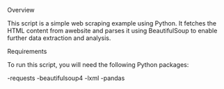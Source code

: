 
Overview

This script is a simple web scraping example using Python. It fetches the HTML content from awebsite and parses it using BeautifulSoup to enable further data extraction and analysis.

Requirements

To run this script, you will need the following Python packages:

-requests
-beautifulsoup4
-lxml
-pandas
